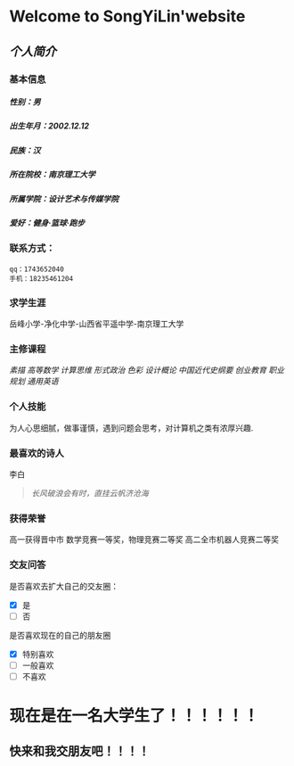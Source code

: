 # Welcome to SongYiLin'website
## _个人简介_
### 基本信息
##### 性别：男
##### 出生年月：2002.12.12
##### 民族：汉
##### 所在院校：南京理工大学
##### 所属学院：设计艺术与传媒学院
##### 爱好：健身·篮球·跑步
### 联系方式：
    qq：1743652040
    手机：18235461204
### 求学生涯
岳峰小学-净化中学-山西省平遥中学-南京理工大学

### 主修课程
_素描 高等数学 计算思维 形式政治 色彩 设计概论 
中国近代史纲要 创业教育 职业规划 通用英语_

### 个人技能
为人心思细腻，做事谨慎，遇到问题会思考，对计算机之类有浓厚兴趣.

### 最喜欢的诗人
李白
>_长风破浪会有时，直挂云帆济沧海_

### 获得荣誉
高一获得晋中市
数学竞赛一等奖，物理竞赛二等奖
高二全市机器人竞赛二等奖

### 交友问答
是否喜欢去扩大自己的交友圈：
- [x] 是
- [ ] 否

是否喜欢现在的自己的朋友圈
- [x] 特别喜欢
- [ ] 一般喜欢
- [ ] 不喜欢
# 现在是在一名大学生了！！！！！！
## 快来和我交朋友吧！！！！
